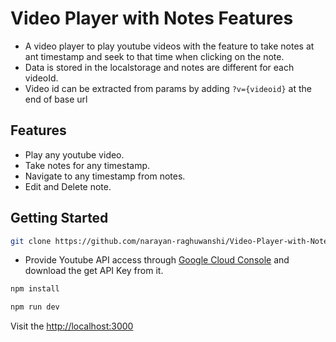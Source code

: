 # Video Player with Notes Features
- A video player to play youtube videos with the feature to take notes at ant timestamp and seek to that time when clicking on the note.
- Data is stored in the localstorage and notes are different for each videoId.
- Video id can be extracted from params by adding `?v={videoid}` at the end of base url


## Features
- Play any youtube video.
- Take notes for any timestamp.
- Navigate to any timestamp from notes.
- Edit and Delete note.
  
## Getting Started

```bash
git clone https://github.com/narayan-raghuwanshi/Video-Player-with-Notes.git
```
- Provide Youtube API access through [Google Cloud Console](https://developers.google.com/gmail/api/quickstart/nodejs) and download the get API Key from it.
```bash
npm install
```
```bash
npm run dev
```
Visit the [http://localhost:3000](http://localhost:3000)
